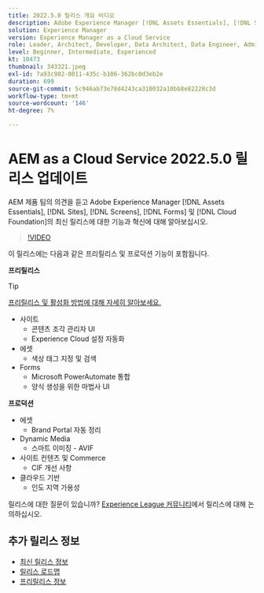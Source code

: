 ```yaml
---
title: 2022.5.0 릴리스 개요 비디오
description: Adobe Experience Manager [!DNL Assets Essentials], [!DNL Sites], [!DNL Screens], [!DNL Forms] 및 [!DNL Cloud Foundation]에 대한 2022-5-0 릴리스의 최신 기능과 혁신에 대해 알아보십시오.
solution: Experience Manager
version: Experience Manager as a Cloud Service
role: Leader, Architect, Developer, Data Architect, Data Engineer, Admin, User
level: Beginner, Intermediate, Experienced
kt: 10473
thumbnail: 343321.jpeg
exl-id: 7a93c982-8011-435c-b106-362bc0d3eb2e
duration: 699
source-git-commit: 5c946ab73e78d4243ca310032a10bb8e82228c3d
workflow-type: tm+mt
source-wordcount: '146'
ht-degree: 7%

---
```


# AEM as a Cloud Service 2022.5.0 릴리스 업데이트

AEM 제품 팀의 의견을 듣고 Adobe Experience Manager [!DNL Assets Essentials], [!DNL Sites], [!DNL Screens], [!DNL Forms] 및 [!DNL Cloud Foundation]의 최신 릴리스에 대한 기능과 혁신에 대해 알아보십시오.

>[!VIDEO](https://video.tv.adobe.com/v/343321/?quality=12&learn=on)

이 릴리스에는 다음과 같은 프리릴리스 및 프로덕션 기능이 포함됩니다.

**프리릴리스**

>[!TIP]
>
>[프리릴리스 및 활성화 방법에 대해 자세히 알아보세요.](https://experienceleague.adobe.com/docs/experience-manager-cloud-service/content/release-notes/prerelease.html?lang=ko)

* 사이트
   * 콘텐츠 조각 관리자 UI
   * Experience Cloud 설정 자동화
* 에셋
   * 색상 태그 지정 및 검색
* Forms
   * Microsoft PowerAutomate 통합
   * 양식 생성을 위한 마법사 UI

**프로덕션**

* 에셋
   * Brand Portal 자동 정리
* Dynamic Media
   * 스마트 이미징 - AVIF
* 사이트 컨텐츠 및 Commerce
   * CIF 개선 사항
* 클라우드 기반
   * 인도 지역 가용성

릴리스에 대한 질문이 있습니까?  [Experience League 커뮤니티](https://adobe.ly/3NDPR8Y)에서 릴리스에 대해 논의하십시오.

## 추가 릴리스 정보

* [최신 릴리스 정보](https://experienceleague.adobe.com/docs/experience-manager-cloud-service/content/release-notes/home.html?lang=ko-KR)
* [릴리스 로드맵](https://experienceleague.adobe.com/docs/experience-manager-release-information/aem-release-updates/update-releases-roadmap.html?lang=ko)
* [프리릴리스 정보](https://experienceleague.adobe.com/docs/experience-manager-cloud-service/content/release-notes/prerelease.html?lang=ko)
